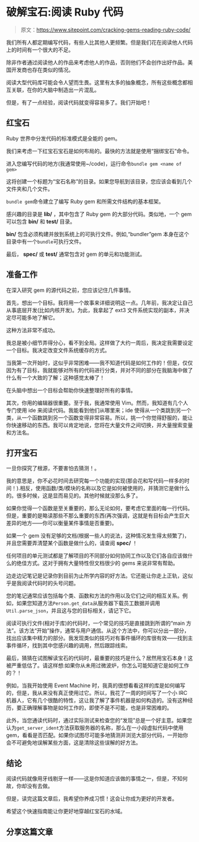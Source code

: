# 破解宝石:阅读 Ruby 代码

> 原文：<https://www.sitepoint.com/cracking-gems-reading-ruby-code/>

我们所有人都定期编写代码，有些人比其他人更频繁。但是我们花在阅读他人代码上的时间有一个很大的不足。

除非作者通过阅读他人的作品来考虑他人的作品，否则他们不会创作出好作品。美国开发商也存在类似的情况。

阅读大型代码库可能会令人望而生畏。这里有太多的抽象概念，所有这些概念都相互关联，在你的大脑中制造出一片混乱。

但是，有了一点经验，阅读代码就变得容易多了。我们开始吧！

## 红宝石

Ruby 世界中分发代码的标准模式是全能的 gem。

我们来考虑一下红宝石宝石是如何布局的。最快的方法就是使用“捆绑宝石”命令。

进入您编写代码的地方(我通常使用~/code)，运行命令`bundle gem <name of gem>`

这将创建一个标题为“宝石名称”的目录。如果您导航到该目录，您应该会看到几个文件夹和几个文件。

`bundle gem`命令建立了编写 Ruby gem 和所需文件结构的基本框架。

感兴趣的目录是 **lib/** ，其中包含了 Ruby gem 的大部分代码。类似地，一个 gem 可以包含 **bin/** 和 **test/** 目录。

**bin/** 包含必须构建并放到系统上的可执行文件。例如,“bundler”gem 本身在这个目录中有一个`bundle`可执行文件。

最后， **spec/** 或 **test/** 通常包含对 gem 的单元和功能测试。

## 准备工作

在深入研究 gem 的源代码之前，您应该记住几件事情。

首先，想出一个目标。我将用一个故事来详细说明这一点。几年前，我决定让自己从事底层开发(比如内核开发)。为此，我拿起了 ext3 文件系统实现的副本，并决定尽可能多地了解它。

这种方法非常不成功。

我总是被小细节弄得分心，看不到全局。这样做了大约一周后，我决定我需要设定一个目标。我决定改变文件系统缓存的方式。

当我第一次开始时，这似乎非常困难——我不知道代码是如何工作的！但是，仅仅因为有了目标，我就能够对所有的代码进行分类，并对不同的部分在我脑海中做了什么有一个大致的了解；这种感觉太棒了！

在头脑中想出一个目标会帮助你快速整理好所有的事情。

其次，你用的编辑器很重要。至于我，我通常使用 Vim。然而，我知道有几个人专门使用 ide 来阅读代码。我能看到他们从哪里来；ide 使得从一个类跳到另一个类，从一个函数跳到另一个函数变得非常容易。所以，挑一个你觉得舒服的，能让你快速移动的东西。我可以肯定地说，您将在大量文件之间切换，并大量搜索变量和方法名。

## 打开宝石

一旦你探究了根源，不要害怕去猜测！。

我的意思是，你不必花时间去研究每一个功能的实现(那会花和写代码一样多的时间！).相反，使用函数/类/模块的名称以及它是如何被使用的，并猜测它是做什么的。很多时候，这是显而易见的。其他时候就没那么多了。

如果你觉得一个函数是至关重要的，那么无论如何，要考虑它里面的每一行代码。但是，重要的是略读那些不那么重要的东西(再次强调，这就是有目标会产生巨大差异的地方——你可以衡量某件事情是否重要)。

如果一个 gem 没有足够的文档(根据一些人的说法，这种情况发生得太频繁了)，并且您需要弄清楚某个函数是做什么的，请查阅 **spec/** ！

任何项目的单元测试都是了解项目的不同部分如何协同工作以及它们各自应该做什么的绝佳方式。这对于拥有大量特性但文档很少的 gems 来说非常有帮助。

边走边记笔记是记录你到目前为止所学内容的好方法。它还能让你走上正轨，这似乎是我阅读代码时的头号问题。

您的笔记通常应该包括每个类、函数和方法的作用以及它们之间的相互关系。例如，如果您知道方法`Person.get_data`从服务器下载员工数据并调用`Util.parse_json`，并且这与您的目标相关，请记下它。

阅读可执行文件(相对于库)的代码时，一个常见的技巧是直接跳到所谓的“main 方法”。该方法“开始”操作，通常与用户通信。从这个方法中，你可以分出一部分，找出应该集中精力的部分。我发现类似的技巧对有事件循环的库很有效——找到主事件循环，找到其中您感兴趣的调用，然后跟踪线索。

最后，猜猜在试图解读宝石的代码时，最重要的技巧是什么？居然用宝石本身！这被严重低估了。请这样想:如果你从未用过微波炉，你怎么可能知道它是如何工作的？！

例如，当我开始使用 Event Machine 时，我真的很想看看这样的库是如何编写的，但是，我从来没有真正使用过它。所以，我花了一周的时间写了一个小 IRC 机器人，它有几个很酷的特性，这让我了解了事件机器是如何构造的。没有这种经历，要正确理解事物是如何工作的，即使不是不可能，也是非常困难的。

此外，当您通读代码时，通过实际测试来检查您的“发现”总是一个好主意。如果您认为`get_server_ident`方法获取服务器的名称，那么在一小段虚拟代码中使用 gem，看看是否匹配。如果你试图尽可能多地猜测并浏览大部分代码，一开始你会不可避免地误解某些方面，这是清除这些误解的好方法。

## 结论

阅读代码就像用牙线剔牙一样——这是你知道应该做的事情之一，但是，不知何故，你却没有去做。

但是，读完这篇文章后，我希望你养成习惯！这会让你成为更好的开发者。

希望这个快速指南能让你更好地穿越红宝石的水域。

## 分享这篇文章
